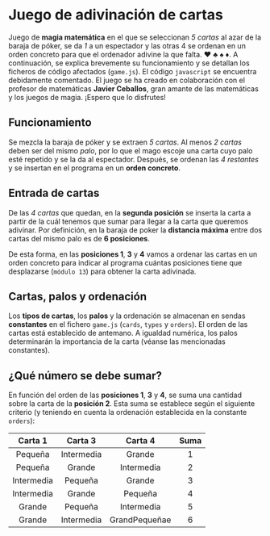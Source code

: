 ﻿# Juego de adivinación de cartas
Juego de **magia matemática** en el que se seleccionan _5 cartas_ al azar de la baraja de póker, se da _1_ a un espectador y las otras 4 se ordenan en un orden concreto para que el ordenador adivine la que falta. :hearts: :clubs: :spades: :diamonds:. A continuación, se explica brevemente su funcionamiento y se detallan los ficheros de código afectados (`game.js`). El código `javascript` se encuentra debidamente comentado. El juego se ha creado en colaboración con el profesor de matemáticas **Javier Ceballos**, gran amante de las matemáticas y los juegos de magia. ¡Espero que lo disfrutes!

## Funcionamiento
Se mezcla la baraja de póker y se extraen _5 cartas_. Al menos _2 cartas_ deben ser del mismo _palo_, por lo que el mago escoje una carta cuyo palo esté repetido y se la da al espectador. Después, se ordenan las _4 restantes_ y se insertan en el programa en un **orden concreto**.

## Entrada de cartas
De las _4 cartas_ que quedan, en la **segunda posición** se inserta la carta a partir de la cuál tenemos que sumar para llegar a la carta que queremos adivinar. Por definición, en la baraja de poker la **distancia máxima** entre dos cartas del mismo palo es de **6 posiciones**.

De esta forma, en las **posiciones 1**, **3** y **4** vamos a ordenar las cartas en un orden concreto para indicar al programa cuántas posiciones tiene que desplazarse (`módulo 13`) para obtener la carta adivinada.

## Cartas, palos y ordenación
Los **tipos de cartas**, los **palos** y la ordenación se almacenan en sendas **constantes** en el fichero `game.js` (`cards`, `types` y `orders`). El orden de las cartas está establecido de antemano. A igualdad numérica, los palos determinarán la importancia de la carta (véanse las mencionadas constantes).

## ¿Qué número se debe sumar?
En función del orden de las **posiciones 1**, **3** y **4**, se suma una cantidad sobre la carta de la **posición 2**. Esta suma se establece según el siguiente criterio (y teniendo en cuenta la ordenación establecida en la constante `orders`):

| Carta 1 | Carta 3 | Carta 4 | Suma |
| :---: | :---: | :---: | :---: |
| Pequeña | Intermedia | Grande | 1 |
| Pequeña | Grande | Intermedia | 2 |
| Intermedia | Pequeña | Grande | 3 |
| Intermedia | Grande | Pequeña | 4 |
| Grande | Pequeña | Intermedia | 5 |
| Grande | Intermedia | GrandPequeñae | 6 |
